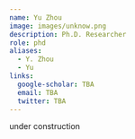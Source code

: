 ```yaml
---
name: Yu Zhou
image: images/unknow.png
description: Ph.D. Researcher
role: phd
aliases:
  - Y. Zhou
  - Yu
links:
  google-scholar: TBA
  email: TBA
  twitter: TBA
---
```


under construction